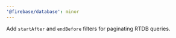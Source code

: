 ```yaml
---
'@firebase/database': minor
---
```


Add `startAfter` and `endBefore` filters for paginating RTDB queries.
